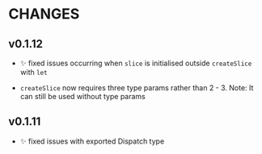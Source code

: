 # CHANGES

## v0.1.12

* :sparkles: fixed issues occurring when `slice` is initialised outside `createSlice` with `let`

* `createSlice` now requires three type params rather than 2 - 3. Note: It can still be used without type params

## v0.1.11

* :sparkles: fixed issues with exported Dispatch type
